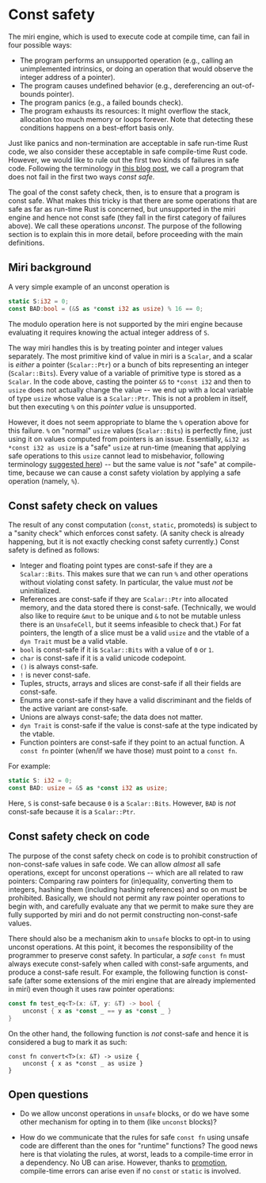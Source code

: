 # Const safety

The miri engine, which is used to execute code at compile time, can fail in
four possible ways:

* The program performs an unsupported operation (e.g., calling an unimplemented
  intrinsics, or doing an operation that would observe the integer address of a
  pointer).
* The program causes undefined behavior (e.g., dereferencing an out-of-bounds
  pointer).
* The program panics (e.g., a failed bounds check).
* The program exhausts its resources: It might overflow the stack, allocation
  too much memory or loops forever.  Note that detecting these conditions
  happens on a best-effort basis only.

Just like panics and non-termination are acceptable in safe run-time Rust code,
we also consider these acceptable in safe compile-time Rust code.  However, we
would like to rule out the first two kinds of failures in safe code.  Following
the terminology in [this blog post], we call a program that does not fail in the
first two ways *const safe*.

[this blog post]: https://www.ralfj.de/blog/2018/07/19/const.html

The goal of the const safety check, then, is to ensure that a program is const
safe.  What makes this tricky is that there are some operations that are safe as
far as run-time Rust is concerned, but unsupported in the miri engine and hence
not const safe (they fall in the first category of failures above).  We call these operations *unconst*.  The purpose
of the following section is to explain this in more detail, before proceeding
with the main definitions.

## Miri background

A very simple example of an unconst operation is
```rust
static S:i32 = 0;
const BAD:bool = (&S as *const i32 as usize) % 16 == 0;
```
The modulo operation here is not supported by the miri engine because evaluating
it requires knowing the actual integer address of `S`.

The way miri handles this is by treating pointer and integer values separately.
The most primitive kind of value in miri is a `Scalar`, and a scalar is *either*
a pointer (`Scalar::Ptr`) or a bunch of bits representing an integer
(`Scalar::Bits`).  Every value of a variable of primitive type is stored as a
`Scalar`.  In the code above, casting the pointer `&S` to `*const i32` and then
to `usize` does not actually change the value -- we end up with a local variable
of type `usize` whose value is a `Scalar::Ptr`.  This is not a problem in
itself, but then executing `%` on this *pointer value* is unsupported.

However, it does not seem appropriate to blame the `%` operation above for this
failure. `%` on "normal" `usize` values (`Scalar::Bits`) is perfectly fine, just using it on
values computed from pointers is an issue.  Essentially, `&i32 as *const i32 as
usize` is a "safe" `usize` at run-time (meaning that applying safe operations to
this `usize` cannot lead to misbehavior, following terminology [suggested here])
-- but the same value is *not* "safe" at compile-time, because we can cause a
const safety violation by applying a safe operation (namely, `%`).

[suggested here]: https://www.ralfj.de/blog/2018/08/22/two-kinds-of-invariants.html

## Const safety check on values

The result of any const computation (`const`, `static`, promoteds) is subject to
a "sanity check" which enforces const safety.  (A sanity check is already
happening, but it is not exactly checking const safety currently.)  Const safety
is defined as follows:

* Integer and floating point types are const-safe if they are a `Scalar::Bits`.
  This makes sure that we can run `%` and other operations without violating
  const safety.  In particular, the value must *not* be uninitialized.
* References are const-safe if they are `Scalar::Ptr` into allocated memory, and
  the data stored there is const-safe.  (Technically, we would also like to
  require `&mut` to be unique and `&` to not be mutable unless there is an
  `UnsafeCell`, but it seems infeasible to check that.)  For fat pointers, the
  length of a slice must be a valid `usize` and the vtable of a `dyn Trait` must
  be a valid vtable.
* `bool` is const-safe if it is `Scalar::Bits` with a value of `0` or `1`.
* `char` is const-safe if it is a valid unicode codepoint.
* `()` is always const-safe.
* `!` is never const-safe.
* Tuples, structs, arrays and slices are const-safe if all their fields are
  const-safe.
* Enums are const-safe if they have a valid discriminant and the fields of the
  active variant are const-safe.
* Unions are always const-safe; the data does not matter.
* `dyn Trait` is const-safe if the value is const-safe at the type indicated by
  the vtable.
* Function pointers are const-safe if they point to an actual function.  A
  `const fn` pointer (when/if we have those) must point to a `const fn`.

For example:
```rust
static S: i32 = 0;
const BAD: usize = &S as *const i32 as usize;
```
Here, `S` is const-safe because `0` is a `Scalar::Bits`.  However, `BAD` is *not* const-safe because it is a `Scalar::Ptr`.

## Const safety check on code

The purpose of the const safety check on code is to prohibit construction of
non-const-safe values in safe code.  We can allow *almost* all safe operations,
except for unconst operations -- which are all related to raw pointers:
Comparing raw pointers for (in)equality, converting them to integers, hashing
them (including hashing references) and so on must be prohibited.  Basically, we
should not permit any raw pointer operations to begin with, and carefully
evaluate any that we permit to make sure they are fully supported by miri and do
not permit constructing non-const-safe values.

There should also be a mechanism akin to `unsafe` blocks to opt-in to using
unconst operations.  At this point, it becomes the responsibility of the
programmer to preserve const safety.  In particular, a *safe* `const fn` must
always execute const-safely when called with const-safe arguments, and produce a
const-safe result.  For example, the following function is const-safe (after
some extensions of the miri engine that are already implemented in miri) even
though it uses raw pointer operations:
```rust
const fn test_eq<T>(x: &T, y: &T) -> bool {
    unconst { x as *const _ == y as *const _ }
}
```
On the other hand, the following function is *not* const-safe and hence it is considered a bug to mark it as such:
```
const fn convert<T>(x: &T) -> usize {
    unconst { x as *const _ as usize }
}
```

## Open questions

* Do we allow unconst operations in `unsafe` blocks, or do we have some other
  mechanism for opting in to them (like `unconst` blocks)?

* How do we communicate that the rules for safe `const fn` using unsafe code are
  different than the ones for "runtime" functions?  The good news here is that
  violating the rules, at worst, leads to a compile-time error in a dependency.
  No UB can arise.  However, thanks to [promotion](promotion.md), compile-time
  errors can arise even if no `const` or `static` is involved.
